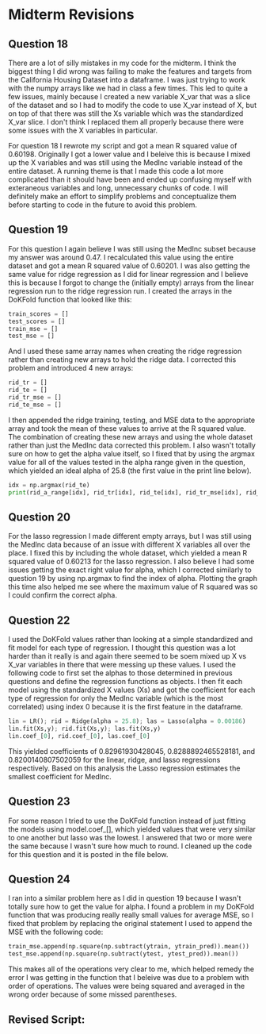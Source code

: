 # Midterm Revisions

## Question 18

There are a lot of silly mistakes in my code for the midterm. I think the biggest thing I did wrong was failing to make the features and targets from the California Housing Dataset into a dataframe. I was just trying to work with the numpy arrays like we had in class a few times. This led to quite a few issues, mainly because I created a new variable X_var that was a slice of the dataset and so I had to modify the code to use X_var instead of X, but on top of that there was still the Xs variable which was the standardized X_var slice. I don't think I replaced them all properly because there were some issues with the X variables in particular.

For question 18 I rewrote my script and got a mean R squared value of 0.60198. Originally I got a lower value and I beleive this is because I mixed up the X variables and was still using the MedInc variable instead of the entire dataset. A running theme is that I made this code a lot more complicated than it should have been and ended up confusing myself with exteraneous variables and long, unnecessary chunks of code. I will definitely make an effort to simplify problems and conceptualize them before starting to code in the future to avoid this problem.

## Question 19

For this question I again believe I was still using the MedInc subset because my answer was around 0.47. I recalculated this value using the entire dataset and got a mean R squared value of 0.60201. I was also getting the same value for ridge regression as I did for linear regression and I believe this is because I forgot to change the (initially empty) arrays from the linear regression run to the ridge regression run. I created the arrays in the DoKFold function that looked like this:

```python
train_scores = []
test_scores = []
train_mse = []
test_mse = []
 ```
And I used these same array names when creating the ridge regression rather than creating new arrays to hold the ridge data. I corrected this problem and introduced 4 new arrays:
 
 ```python 
rid_tr = []
rid_te = []
rid_tr_mse = []
rid_te_mse = []
```
I then appended the ridge training, testing, and MSE data to the appropriate array and took the mean of these values to arrive at the R squared value. The combination of creating these new arrays and using the whole dataset rather than just the MedInc data corrected this problem. I also wasn't totally sure on how to get the alpha value itself, so I fixed that by using the argmax value for all of the values tested in the alpha range given in the question, which yielded an ideal alpha of 25.8 (the first value in the print line below).

```python
idx = np.argmax(rid_te)
print(rid_a_range[idx], rid_tr[idx], rid_te[idx], rid_tr_mse[idx], rid_te_mse[idx])
```

## Question 20

For the lasso regression I made different empty arrays, but I was still using the MedInc data because of an issue with different X variables all over the place. I fixed this by including the whole dataset, which yielded a mean R squared value of 0.60213 for the lasso regression. I also believe I had some issues getting the exact right value for alpha, which I corrected similarly to question 19 by using np.argmax to find the index of alpha. Plotting the graph this time also helped me see where the maximum value of R squared was so I could confirm the correct alpha.

## Question 22

I used the DoKFold values rather than looking at a simple standardized and fit model for each type of regression. I thought this question was a lot harder than it really is and again there seemed to be soem mixed up X vs X_var variables in there that were messing up these values. I used the following code to first set the alphas to those determined in previous questions and define the regression functions as objects. I then fit each model using the standardized X values (Xs) and got the coefficient for each type of regression for only the MedInc variable (which is the most correlated) using index 0 because it is the first feature in the dataframe. 

```python
lin = LR(); rid = Ridge(alpha = 25.8); las = Lasso(alpha = 0.00186)
lin.fit(Xs,y); rid.fit(Xs,y); las.fit(Xs,y)
lin.coef_[0], rid.coef_[0], las.coef_[0]
```
This yielded coefficients of 0.82961930428045, 0.8288892465528181, and 0.8200140807502059 for the linear, ridge, and lasso regressions respectively. Based on this analysis the Lasso regression estimates the smallest coefficient for MedInc.

## Question 23

For some reason I tried to use the DoKFold function instead of just fitting the models using model.coef_[], which yielded values that were very similar to one another but lasso was the lowest. I answered that two or more were the same because I wasn't sure how much to round. I cleaned up the code for this question and it is posted in the file below.

## Question 24

I ran into a similar problem here as I did in question 19 because I wasn't totally sure how to get the value for alpha. I found a problem in my DoKFold function that was producing really really small values for average MSE, so I fixed that problem by replacing the original statement I used to append the MSE with the following code:

```python
train_mse.append(np.square(np.subtract(ytrain, ytrain_pred)).mean())
test_mse.append(np.square(np.subtract(ytest, ytest_pred)).mean())
```
This makes all of the operations very clear to me, which helped remedy the error I was getting in the function that I beleive was due to a problem with order of operations. The values were being squared and averaged in the wrong order because of some missed parentheses.  

## Revised Script: 
